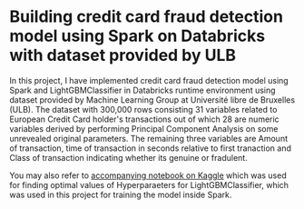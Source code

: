 # Building credit card fraud detection model using Spark on Databricks with dataset provided by ULB
In this project, I have implemented credit card fraud detection model using Spark and LightGBMClassifier in Databricks runtime environment using dataset provided by Machine Learning Group at Université libre de Bruxelles (ULB). The dataset with 300,000 rows consisting 31 variables related to European Credit Card holder's transactions out of which 28 are numeric variables derived by performing Principal Component Analysis on some unrevealed original parameters. The remaining three variables are Amount of transaction, time of transaction in seconds relative to first tranaction and Class of transaction indicating whether its genuine or fradulent.

You may also refer to [accompanying notebook on Kaggle](https://www.kaggle.com/patelatharva/credit-card-transaction-fraud-detection) which was used for finding optimal values of Hyperparaeters for LightGBMClassifier, which was used in this project for training the model inside Spark.
